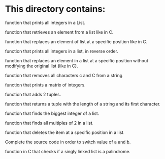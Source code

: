 # This directory contains: #

function that prints all integers in a List.

function that retrieves an element from a list like in C.

function that replaces an element of list at a specific position like in C.

function that prints all integers in a list, in reverse order.

function that replaces an element in a list at a specific position without modifying the original list (like in C).

function that removes all characters c and C from a string.

function that prints a matrix of integers.

function that adds 2 tuples.

function that returns a tuple with the length of a string and its first character.

function that finds the biggest integer of a list.

function that finds all multiples of 2 in a list.

function that deletes the item at a specific position in a list.

Complete the source code in order to switch value of a and b.

function in C that checks if a singly linked list is a palindrome.
